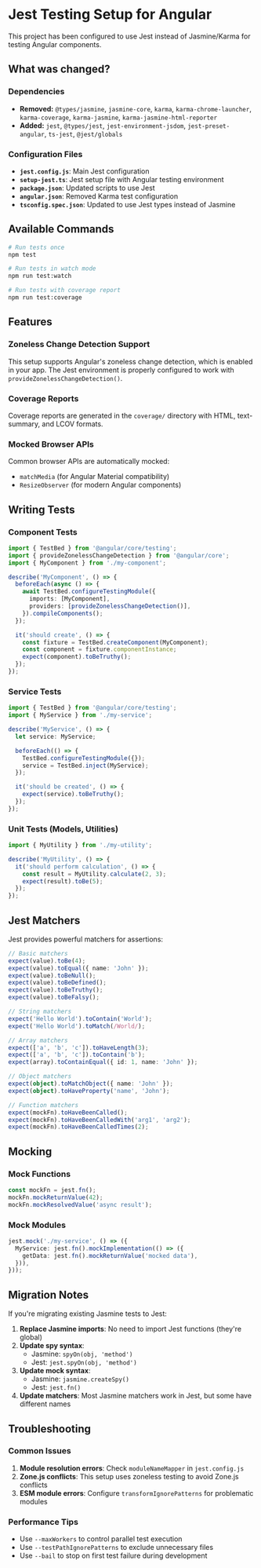 # Jest Testing Setup for Angular

This project has been configured to use Jest instead of Jasmine/Karma for testing Angular components.

## What was changed?

### Dependencies

- **Removed:** `@types/jasmine`, `jasmine-core`, `karma`, `karma-chrome-launcher`, `karma-coverage`, `karma-jasmine`, `karma-jasmine-html-reporter`
- **Added:** `jest`, `@types/jest`, `jest-environment-jsdom`, `jest-preset-angular`, `ts-jest`, `@jest/globals`

### Configuration Files

- **`jest.config.js`**: Main Jest configuration
- **`setup-jest.ts`**: Jest setup file with Angular testing environment
- **`package.json`**: Updated scripts to use Jest
- **`angular.json`**: Removed Karma test configuration
- **`tsconfig.spec.json`**: Updated to use Jest types instead of Jasmine

## Available Commands

```bash
# Run tests once
npm test

# Run tests in watch mode
npm run test:watch

# Run tests with coverage report
npm run test:coverage
```

## Features

### Zoneless Change Detection Support

This setup supports Angular's zoneless change detection, which is enabled in your app. The Jest environment is properly configured to work with `provideZonelessChangeDetection()`.

### Coverage Reports

Coverage reports are generated in the `coverage/` directory with HTML, text-summary, and LCOV formats.

### Mocked Browser APIs

Common browser APIs are automatically mocked:

- `matchMedia` (for Angular Material compatibility)
- `ResizeObserver` (for modern Angular components)

## Writing Tests

### Component Tests

```typescript
import { TestBed } from '@angular/core/testing';
import { provideZonelessChangeDetection } from '@angular/core';
import { MyComponent } from './my-component';

describe('MyComponent', () => {
  beforeEach(async () => {
    await TestBed.configureTestingModule({
      imports: [MyComponent],
      providers: [provideZonelessChangeDetection()],
    }).compileComponents();
  });

  it('should create', () => {
    const fixture = TestBed.createComponent(MyComponent);
    const component = fixture.componentInstance;
    expect(component).toBeTruthy();
  });
});
```

### Service Tests

```typescript
import { TestBed } from '@angular/core/testing';
import { MyService } from './my-service';

describe('MyService', () => {
  let service: MyService;

  beforeEach(() => {
    TestBed.configureTestingModule({});
    service = TestBed.inject(MyService);
  });

  it('should be created', () => {
    expect(service).toBeTruthy();
  });
});
```

### Unit Tests (Models, Utilities)

```typescript
import { MyUtility } from './my-utility';

describe('MyUtility', () => {
  it('should perform calculation', () => {
    const result = MyUtility.calculate(2, 3);
    expect(result).toBe(5);
  });
});
```

## Jest Matchers

Jest provides powerful matchers for assertions:

```typescript
// Basic matchers
expect(value).toBe(4);
expect(value).toEqual({ name: 'John' });
expect(value).toBeNull();
expect(value).toBeDefined();
expect(value).toBeTruthy();
expect(value).toBeFalsy();

// String matchers
expect('Hello World').toContain('World');
expect('Hello World').toMatch(/World/);

// Array matchers
expect(['a', 'b', 'c']).toHaveLength(3);
expect(['a', 'b', 'c']).toContain('b');
expect(array).toContainEqual({ id: 1, name: 'John' });

// Object matchers
expect(object).toMatchObject({ name: 'John' });
expect(object).toHaveProperty('name', 'John');

// Function matchers
expect(mockFn).toHaveBeenCalled();
expect(mockFn).toHaveBeenCalledWith('arg1', 'arg2');
expect(mockFn).toHaveBeenCalledTimes(2);
```

## Mocking

### Mock Functions

```typescript
const mockFn = jest.fn();
mockFn.mockReturnValue(42);
mockFn.mockResolvedValue('async result');
```

### Mock Modules

```typescript
jest.mock('./my-service', () => ({
  MyService: jest.fn().mockImplementation(() => ({
    getData: jest.fn().mockReturnValue('mocked data'),
  })),
}));
```

## Migration Notes

If you're migrating existing Jasmine tests to Jest:

1. **Replace Jasmine imports**: No need to import Jest functions (they're global)
2. **Update spy syntax**:
   - Jasmine: `spyOn(obj, 'method')`
   - Jest: `jest.spyOn(obj, 'method')`
3. **Update mock syntax**:
   - Jasmine: `jasmine.createSpy()`
   - Jest: `jest.fn()`
4. **Update matchers**: Most Jasmine matchers work in Jest, but some have different names

## Troubleshooting

### Common Issues

1. **Module resolution errors**: Check `moduleNameMapper` in `jest.config.js`
2. **Zone.js conflicts**: This setup uses zoneless testing to avoid Zone.js conflicts
3. **ESM module errors**: Configure `transformIgnorePatterns` for problematic modules

### Performance Tips

- Use `--maxWorkers` to control parallel test execution
- Use `--testPathIgnorePatterns` to exclude unnecessary files
- Use `--bail` to stop on first test failure during development
